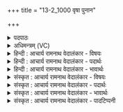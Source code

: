 +++
title = "13-2_1000 वृषा पुनान"

+++
<details><summary>पदपाठः</summary>

वृ꣡षा꣢꣯। पु꣣नानः꣢। आ꣡यू꣢꣯ꣳषि। स्त꣣न꣡य꣢न्। अ꣡धि꣢꣯। ब꣣र्हि꣡षि꣢। ह꣡रिः꣢꣯। सन्। यो꣡नि꣢꣯म्। आ। अ꣣सदः। १०००।
</details>

<details><summary>अधिमन्त्रम् (VC)</summary>

- पवमानः सोमः
- असितः काश्यपो देवलो वा
- गायत्री
- षड्जः
</details>

<details><summary>हिन्दी : आचार्य रामनाथ वेदालंकार - विषयः</summary>

अगले मन्त्र में फिर परमात्मा और आचार्य का विषय है।
</details>

<details><summary>हिन्दी : आचार्य रामनाथ वेदालंकार - पदार्थः</summary>

पदार्थान्वयभाषाः -  हे परमात्मन् वा आचार्य! (वृषा)आनन्द,विद्या आदि की वर्षा करनेवाले आप(आयूंषि)हमारे जीवनों को(पुनानः)पवित्र करते हुए(बर्हिषि अधि)अध्यात्मयज्ञ वा विद्यायज्ञ में(स्तनयन्)उपदेश करते हुए(हरिः सन्)पाप,दुर्व्यसन,दुःख आदि को हरनेवाले होते हुए(योनिम्)आत्मारूप सदन में वा गुरुकुल-सदन में(आ असदः)विराजमान होते हो ॥२॥
</details>

<details><summary>हिन्दी : आचार्य रामनाथ वेदालंकार - भावार्थः</summary>

भावार्थभाषाः -  परमात्मा हमारे हृदय में स्थित होकर अपनी प्रेरणा द्वारा और गुरु गुरुकुल में स्थित होकर सब विद्याओं के पढ़ाने तथा चरित्रनिर्माण के द्वारा हमारा उपकार करते हैं,इसलिए उनका पूजन और सत्कार सबको करना चाहिए ॥२॥
</details>

<details><summary>संस्कृत : आचार्य रामनाथ वेदालंकार - विषयः</summary>

अथ पुनः परमात्मविषयमाचार्यविषयं चाह।
</details>

<details><summary>संस्कृत : आचार्य रामनाथ वेदालंकार - पदार्थः</summary>

पदार्थान्वयभाषाः -  हे परमात्मन् आचार्य वा! (वृषा)आनन्दविद्यादीनां वर्षकः त्वम्(आयूंषि)अस्माकं जीवनानि(पुनानः)पवित्रयन्, (बर्हिषि अधि)अध्यात्मयज्ञे विद्यायज्ञे वा(स्तनयन्)उपदिशन्, (हरिः सन्)पापदुर्व्यसनदुःखादीनां हर्ता सन्(योनिम्)आत्मसदनं गुरुकुलगृहं वा(आ असदः)आसीदसि ॥२॥
</details>

<details><summary>संस्कृत : आचार्य रामनाथ वेदालंकार - भावार्थः</summary>

भावार्थभाषाः -  परमात्माऽस्माकं हृदये स्थितः स्वप्रेरणया गुरुश्च गुरुकुले स्थितः सकलविद्याध्यापनेन चरित्रनिर्माणेन चास्मानुपकुरुतोऽतस्तयोः पूजनं सत्कारश्च सर्वैर्विधेयम् ॥२॥
</details>

<details><summary>संस्कृत : आचार्य रामनाथ वेदालंकार - पादटिप्पनी</summary>

टिप्पणी:   १.ऋ० ९।१९।३,‘आ॒यु॑षु’,‘योनि॒मास॑दत्’ इति पाठः।
</details>